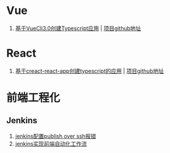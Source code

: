 
# Vue
1. [基于VueCli3.0创建Typescript应用](https://github.com/Believel/blog/issues/2) | [项目github地址](https://github.com/Believel/vueByts)
# React 
1. [基于creact-react-app创建typescript的应用](https://github.com/Believel/blog/issues/1) | [项目github地址](https://github.com/Believel/react-by-ts)
# 前端工程化
## Jenkins
1. [jenkins配置publish over ssh报错](https://github.com/Believel/blog/issues/3)
2. [jenkins实现前端自动化工作流](https://github.com/Believel/blog/issues/4)